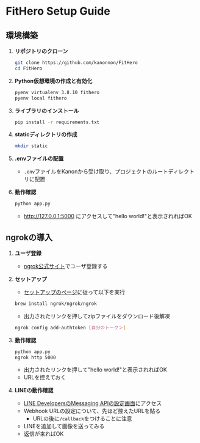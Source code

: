 # FitHero Setup Guide
## 環境構築

1. **リポジトリのクローン**
    ```bash
    git clone https://github.com/kanonnon/FitHero
    cd FitHero
    ```

2. **Python仮想環境の作成と有効化**
    ```bash
    pyenv virtualenv 3.8.10 fithero
    pyenv local fithero
    ```

4. **ライブラリのインストール**
    ```bash
    pip install -r requirements.txt
    ```

5. **staticディレクトリの作成**
    ```bash
    mkdir static
    ```

6. **.envファイルの配置**
   - `.env`ファイルをKanonから受け取り、プロジェクトのルートディレクトリに配置

  
7. **動作確認** 
    ```bash
    python app.py
    ```
   - http://127.0.0.1:5000 にアクセスして"hello world!"と表示されればOK

## ngrokの導入

1. **ユーザ登録**
   - [ngrok公式サイト](https://dashboard.ngrok.com/user/signup)でユーザ登録する
  
2. **セットアップ**
   - [セットアップのページ](https://dashboard.ngrok.com/get-started/setup/macos)に従って以下を実行
    ```bash
    brew install ngrok/ngrok/ngrok
    ```
   - 出力されたリンクを押してzipファイルをダウンロード後解凍
    ```bash
    ngrok config add-authtoken [自分のトークン]
    ```

3. **動作確認**
    ```bash
    python app.py
    ngrok http 5000
    ```
   - 出力されたリンクを押して"hello world!"と表示されればOK
   - URLを控えておく
  
4. **LINEの動作確認**
   - [LINE DevelopersのMessaging APIの設定画面](https://developers.line.biz/console/channel/2005676928/messaging-api)にアクセス
   - Webhook URLの設定について、先ほど控えたURLを貼る
     - URLの後に```/callback```をつけることに注意
   - LINEを追加して画像を送ってみる
   - 返信が来ればOK
    
